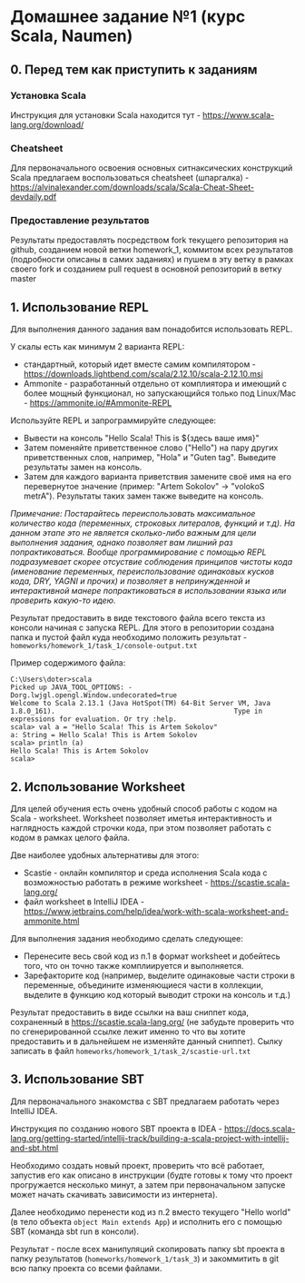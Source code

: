 # Домашнее задание №1 (курс Scala, Naumen)

## 0. Перед тем как приступить к заданиям

### Установка Scala
Инструкция для установки Scala находится тут - https://www.scala-lang.org/download/

### Cheatsheet
Для первоначального освоения основных ситнаксических конструкций Scala предлагаем воспользоваться cheatsheet (шпаргалка) - <a>https://alvinalexander.com/downloads/scala/Scala-Cheat-Sheet-devdaily.pdf</a>

### Предоставление результатов
Результаты предоставлять посредством fork текущего репозитория на github, созданием новой ветки homework_1, коммитом всех результатов (подробности описаны в самих заданиях) и пушем в эту ветку в рамках своего fork и созданием pull request в основной репозиторий в ветку master

## 1. Использование REPL

Для выполнения данного задания вам понадобится использовать REPL.

У скалы есть как минимум 2 варианта REPL:
- стандартный, который идет вместе самим компилятором - <a>https://downloads.lightbend.com/scala/2.12.10/scala-2.12.10.msi</a>
- Ammonite - разработанный отдельно от комплиятора и имеющий с более мощный функционал, но запускающийся только под Linux/Mac - <a>https://ammonite.io/#Ammonite-REPL</a>

Используйте REPL и запрограммируйте следующее:

- Вывести на консоль "Hello Scala! This is ${здесь ваше имя}"
- Затем поменяйте приветственное слово ("Hello") на пару других приветственных слов, например, "Hola" и "Guten tag". Выведите результаты замен на консоль.
- Затем для каждого варианта приветствия замените своё имя на его перевернутое значение (пример: "Artem Sokolov" -> "volokoS metrA"). Результаты таких замен также выведите на консоль.

*Примечание: Постарайтесь переиспользовать максимальное количество кода (переменных, строковых литералов, функций и т.д). На данном этапе это не является сколько-либо важным для цели выполнения задания, однако позволяет вам лишний раз попрактиковаться. Вообще программирование с помощью REPL подразумевает скорее отсуствие соблюдения принципов чистоты кода (именование переменных, переиспользование одинаковых кусков кода, DRY, YAGNI и прочих) и позволяет в непринужденной и интерактивной манере попрактиковаться в использовании языка или проверить какую-то идею.*

Результат предоставить в виде текстового файла всего текста из консоли начиная с запуска REPL. Для этого в репозитории создана папка и пустой файл куда необходимо положить результат - ```homeworks/homework_1/task_1/console-output.txt```

Пример содержимого файла:
```
C:\Users\doter>scala                                                                                                    Picked up JAVA_TOOL_OPTIONS: -Dorg.lwjgl.opengl.Window.undecorated=true                                                 Welcome to Scala 2.13.1 (Java HotSpot(TM) 64-Bit Server VM, Java 1.8.0_161).                                            Type in expressions for evaluation. Or try :help.                                                                                                                                                                                               scala> val a = "Hello Scala! This is Artem Sokolov"                                                                     a: String = Hello Scala! This is Artem Sokolov                                                                                                                                                                                                  scala> println (a)                                                                                                      Hello Scala! This is Artem Sokolov                                                                                                                                                                                                              scala>               
```
## 2. Использование Worksheet

Для целей обучения есть очень удобный способ работы с кодом на Scala - worksheet. Worksheet позволяет иметья интерактивность и наглядность каждой строчки кода, при этом позволяет работать с кодом в рамках целого файла.

Две наиболее удобных альтернативы для этого:
- Scastie - онлайн компилятор и среда исполнения Scala кода с возможностью работать в режиме worksheet - https://scastie.scala-lang.org/
- файл worksheet в IntelliJ IDEA - https://www.jetbrains.com/help/idea/work-with-scala-worksheet-and-ammonite.html

Для выполнения задания необходимо сделать следующее:
- Перенесите весь свой код из п.1 в формат worksheet и добейтесь того, что он точно также комплиируется и выполняется.
- Зарефакторите код (например, выделите одинаковые части строки в переменные, объедините изменяющиеся части в коллекции, выделите в функцию код который выводит строки на консоль и т.д.)

Результат предоставить в виде ссылки на ваш сниппет кода, сохраненный в https://scastie.scala-lang.org/ (не забудьте проверить что по сгенерированной ссылке лежит именно то что вы хотите предоставить и в дальнейшем не изменяйте данный сниппет). Сылку записать в файл  ```homeworks/homework_1/task_2/scastie-url.txt```

## 3. Использование SBT

Для первоначального знакомства с SBT предлагаем работать через IntelliJ IDEA.

Инструкция по созданию нового SBT проекта в IDEA - https://docs.scala-lang.org/getting-started/intellij-track/building-a-scala-project-with-intellij-and-sbt.html 

Необходимо создать новый проект, проверить что всё работает, запустив его как описано в инструкции (будте готовы к тому что проект прогружается несколько минут, а затем при первоначальном запуске может начать скачивать зависимости из интернета).

Далее необходимо перенести код из п.2 вместо текущего "Hello world" (в тело объекта ```object Main extends App```) и исполнить его с помощью SBT (команда sbt run в консоли).

Результат - после всех манипуляций скопировать папку sbt проекта в папку результатов (```homeworks/homework_1/task_3```) и закоммитить в git всю папку проекта со всеми файлами.


